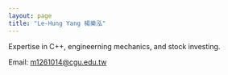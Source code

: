 ```yaml
---
layout: page
title: "Le-Hung Yang 楊樂泓"
---
```


Expertise in C++, engineerning mechanics, and stock investing.

Email: m1261014@cgu.edu.tw
